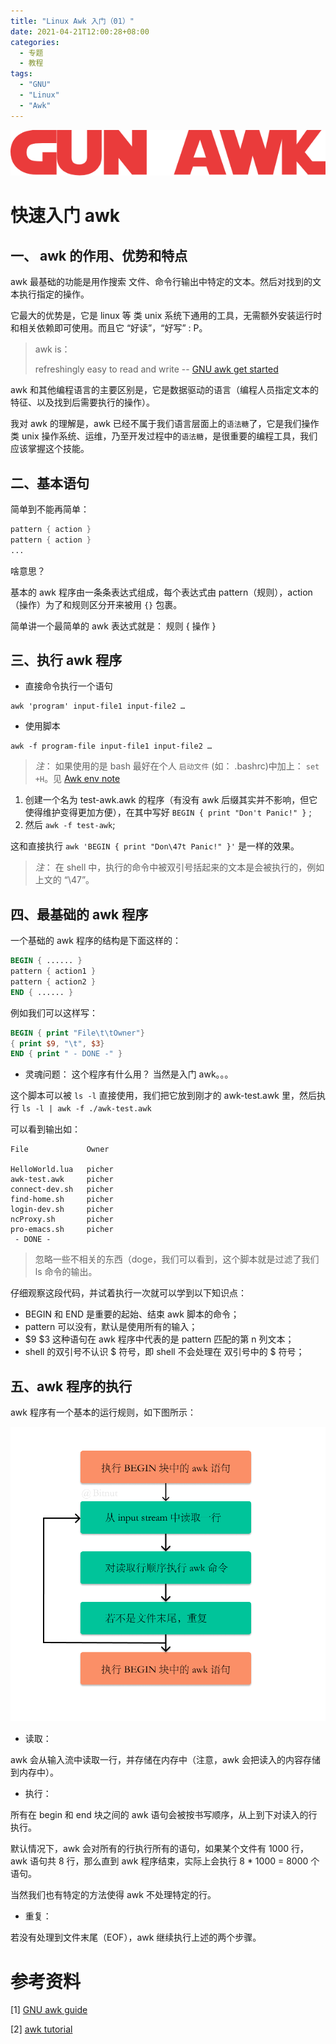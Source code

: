 ```yaml
---
title: "Linux Awk 入门（01）"
date: 2021-04-21T12:00:28+08:00
categories:
  - 专题
  - 教程
tags:
  - "GNU"
  - "Linux"
  - "Awk"
---
```


![gun-awk](/static/linux-awk/gnu-awk.png)

# 快速入门 awk

## 一、 awk 的作用、优势和特点

awk 最基础的功能是用作搜索 文件、命令行输出中特定的文本。然后对找到的文本执行指定的操作。

它最大的优势是，它是 linux 等 类 unix 系统下通用的工具，无需额外安装运行时和相关依赖即可使用。而且它 “好读”，“好写”  : P。

> awk is：
>
> refreshingly easy to read and write -- [GNU awk get started](https://www.gnu.org/software/gawk/manual/gawk.html#Getting-Started)

awk 和其他编程语言的主要区别是，它是数据驱动的语言（编程人员指定文本的特征、以及找到后需要执行的操作）。

我对 awk 的理解是，awk 已经不属于我们语言层面上的`语法糖`了，它是我们操作类 unix 操作系统、运维，乃至开发过程中的`语法糖`，是很重要的编程工具，我们应该掌握这个技能。

## 二、基本语句

简单到不能再简单：

``` awk
pattern { action }
pattern { action }
...
```

啥意思？

基本的 awk 程序由一条条表达式组成，每个表达式由 pattern（规则），action（操作）为了和规则区分开来被用 `{}` 包裹。

简单讲一个最简单的 awk 表达式就是： 规则 { 操作 }

## 三、执行 awk 程序


* 直接命令执行一个语句

``` shell
awk 'program' input-file1 input-file2 …
```

* 使用脚本

``` shell
awk -f program-file input-file1 input-file2 …
```

> *注*： 如果使用的是 bash 最好在个人 `启动文件` (如： .bashrc)中加上： `set +H`。见 [Awk env note](https://www.gnu.org/software/gawk/manual/gawk.html#Read-Terminal)

1. 创建一个名为 test-awk.awk 的程序（有没有 awk 后缀其实并不影响，但它使得维护变得更加方便），在其中写好 `BEGIN { print "Don't Panic!" }` ;
2. 然后 `awk -f test-awk`;

这和直接执行 `awk 'BEGIN { print "Don\47t Panic!" }'` 是一样的效果。

> *注*：  在 shell 中，执行的命令中被双引号括起来的文本是会被执行的，例如上文的 “\47”。

## 四、最基础的 awk 程序

一个基础的 awk 程序的结构是下面这样的：

``` awk
BEGIN { ...... }
pattern { action1 }
pattern { action2 }
END { ...... }
```

例如我们可以这样写：

``` awk
BEGIN { print "File\t\tOwner"}
{ print $9, "\t", $3}
END { print " - DONE -" }
```

* 灵魂问题： 这个程序有什么用？ 当然是入门 awk。。。

这个脚本可以被 `ls -l` 直接使用，我们把它放到刚才的 awk-test.awk 里，然后执行 `ls -l | awk -f ./awk-test.awk`

可以看到输出如：

``` shell
File             Owner

HelloWorld.lua   picher
awk-test.awk     picher
connect-dev.sh   picher
find-home.sh     picher
login-dev.sh     picher
ncProxy.sh       picher
pro-emacs.sh     picher
 - DONE -
```

> 忽略一些不相关的东西（doge，我们可以看到，这个脚本就是过滤了我们 ls 命令的输出。


仔细观察这段代码，并试着执行一次就可以学到以下知识点：

* BEGIN 和 END 是重要的起始、结束 awk 脚本的命令；
* pattern 可以没有，默认是使用所有的输入；
* $9 $3 这种语句在 awk 程序中代表的是 pattern 匹配的第 n 列文本；
* shell 的双引号不认识 $ 符号，即 shell 不会处理在 双引号中的 $ 符号；

## 五、awk 程序的执行

awk 程序有一个基本的运行规则，如下图所示：

![gun-awk](/static/linux-awk/awk-flow.png)

* 读取：

awk 会从输入流中读取一行，并存储在内存中（注意，awk 会把读入的内容存储到内存中）。

* 执行：

所有在  begin 和 end 块之间的 awk 语句会被按书写顺序，从上到下对读入的行执行。

默认情况下，awk 会对所有的行执行所有的语句，如果某个文件有 1000 行， awk 语句共 8 行，那么直到 awk 程序结束，实际上会执行 8 * 1000 = 8000 个语句。

当然我们也有特定的方法使得 awk 不处理特定的行。

* 重复：

若没有处理到文件末尾（EOF），awk 继续执行上述的两个步骤。


# 参考资料

[1] [GNU awk guide](https://www.gnu.org/software/gawk/manual/gawk.html)

[2] [awk tutorial](https://www.grymoire.com/Unix/Awk.html#toc_Awk)
